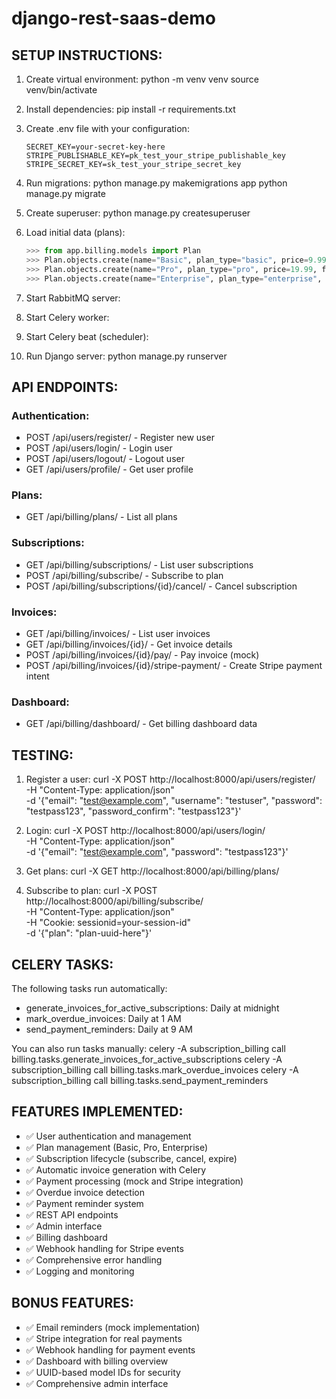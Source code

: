 # django-rest-saas-demo


## SETUP INSTRUCTIONS:

1. Create virtual environment:
   python -m venv venv
   source venv/bin/activate 

2. Install dependencies:
   pip install -r requirements.txt

3. Create .env file with your configuration:
   ```DEBUG=True
   SECRET_KEY=your-secret-key-here
   STRIPE_PUBLISHABLE_KEY=pk_test_your_stripe_publishable_key
   STRIPE_SECRET_KEY=sk_test_your_stripe_secret_key
   ```

4. Run migrations:
   python manage.py makemigrations app
   python manage.py migrate

5. Create superuser:
   python manage.py createsuperuser

6. Load initial data (plans):
   ```python manage.py shell
   >>> from app.billing.models import Plan
   >>> Plan.objects.create(name="Basic", plan_type="basic", price=9.99, features=["Feature 1", "Feature 2"])
   >>> Plan.objects.create(name="Pro", plan_type="pro", price=19.99, features=["All Basic features", "Feature 3", "Feature 4"])
   >>> Plan.objects.create(name="Enterprise", plan_type="enterprise", price=49.99, features=["All Pro features", "Feature 5", "Premium support"])
   ```

7. Start RabbitMQ server:

8. Start Celery worker:

9. Start Celery beat (scheduler):

10. Run Django server:
    python manage.py runserver

## API ENDPOINTS:

### Authentication:
- POST /api/users/register/ - Register new user
- POST /api/users/login/ - Login user
- POST /api/users/logout/ - Logout user
- GET /api/users/profile/ - Get user profile

### Plans:
- GET /api/billing/plans/ - List all plans

### Subscriptions:
- GET /api/billing/subscriptions/ - List user subscriptions
- POST /api/billing/subscribe/ - Subscribe to plan
- POST /api/billing/subscriptions/{id}/cancel/ - Cancel subscription

### Invoices:
- GET /api/billing/invoices/ - List user invoices
- GET /api/billing/invoices/{id}/ - Get invoice details
- POST /api/billing/invoices/{id}/pay/ - Pay invoice (mock)
- POST /api/billing/invoices/{id}/stripe-payment/ - Create Stripe payment intent

### Dashboard:
- GET /api/billing/dashboard/ - Get billing dashboard data

## TESTING:

1. Register a user:
   curl -X POST http://localhost:8000/api/users/register/ \
   -H "Content-Type: application/json" \
   -d '{"email": "test@example.com", "username": "testuser", "password": "testpass123", "password_confirm": "testpass123"}'

2. Login:
   curl -X POST http://localhost:8000/api/users/login/ \
   -H "Content-Type: application/json" \
   -d '{"email": "test@example.com", "password": "testpass123"}'

3. Get plans:
   curl -X GET http://localhost:8000/api/billing/plans/

4. Subscribe to plan:
   curl -X POST http://localhost:8000/api/billing/subscribe/ \
   -H "Content-Type: application/json" \
   -H "Cookie: sessionid=your-session-id" \
   -d '{"plan": "plan-uuid-here"}'

## CELERY TASKS:

The following tasks run automatically:
- generate_invoices_for_active_subscriptions: Daily at midnight
- mark_overdue_invoices: Daily at 1 AM
- send_payment_reminders: Daily at 9 AM

You can also run tasks manually:
celery -A subscription_billing call billing.tasks.generate_invoices_for_active_subscriptions
celery -A subscription_billing call billing.tasks.mark_overdue_invoices
celery -A subscription_billing call billing.tasks.send_payment_reminders

## FEATURES IMPLEMENTED:

- ✅ User authentication and management
- ✅ Plan management (Basic, Pro, Enterprise)
- ✅ Subscription lifecycle (subscribe, cancel, expire)
- ✅ Automatic invoice generation with Celery
- ✅ Payment processing (mock and Stripe integration)
- ✅ Overdue invoice detection
- ✅ Payment reminder system
- ✅ REST API endpoints
- ✅ Admin interface
- ✅ Billing dashboard
- ✅ Webhook handling for Stripe events
- ✅ Comprehensive error handling
- ✅ Logging and monitoring

## BONUS FEATURES:
- ✅ Email reminders (mock implementation)
- ✅ Stripe integration for real payments
- ✅ Webhook handling for payment events
- ✅ Dashboard with billing overview
- ✅ UUID-based model IDs for security
- ✅ Comprehensive admin interface